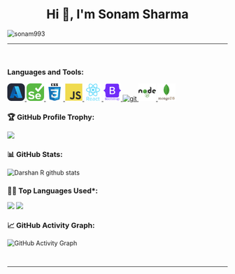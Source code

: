 <h1 align="center">Hi 👋, I'm Sonam Sharma</h1>
<p align="left"> <img src="https://komarev.com/ghpvc/?username=sonam993&label=Profile%20views&color=0e75b6&style=flat" alt="sonam993" /> </p>
<!--
*sonam993* is a ✨ special ✨ repository because its `README.md` (this file) appears on your GitHub profile.
 
Here are some ideas to get you started:
 
 
- 🔭 I’m currently working on -->
- 🌱 I’m Senior Software Engineer In Test with hands on experince in functional and API automation framework (Selenium , Protactor,Rest Assured API, Cypress)
- 😄 Pronouns: She/Her
<!-- - ⚡ Fun fact: ... -->
 
<hr>
<br>
 
<h3 align="left">Languages and Tools:</h3> 
<a href="https://azure.microsoft.com/en-in/products/devops" target="_blank"> <img src="https://github.com/tandpfun/skill-icons/blob/main/icons/Azure-Dark.svg" alt="azure" width="40" height="40"/> </a>
<a href="[https://www.w3.org/html/](https://www.selenium.dev/)" target="_blank"> <img src="https://github.com/tandpfun/skill-icons/blob/main/icons/Selenium.svg" alt="Selenium" width="40" height="40"/> </a>
<a href="https://www.w3schools.com/css/" target="_blank"> <img src="https://raw.githubusercontent.com/devicons/devicon/master/icons/css3/css3-original-wordmark.svg" alt="css3" width="40" height="40"/> </a> 
<a href="https://developer.mozilla.org/en-US/docs/Web/JavaScript" target="_blank"> <img src="https://raw.githubusercontent.com/devicons/devicon/master/icons/javascript/javascript-original.svg" alt="javascript" width="40" height="40"/> </a> 
</a> <a href="https://reactjs.org/" target="_blank"> <img src="https://raw.githubusercontent.com/devicons/devicon/master/icons/react/react-original-wordmark.svg" alt="react" width="40" height="40"/> </a> 
<a href="https://getbootstrap.com" target="_blank"> <img src="https://raw.githubusercontent.com/devicons/devicon/master/icons/bootstrap/bootstrap-plain-wordmark.svg" alt="bootstrap" width="40" height="40"/> </a>
<a href="https://git-scm.com/" target="_blank"> <img src="https://www.vectorlogo.zone/logos/git-scm/git-scm-icon.svg" alt="git" width="40" height="40"/> </a> 
<a href="https://nodejs.org" target="_blank"> <img src="https://raw.githubusercontent.com/devicons/devicon/master/icons/nodejs/nodejs-original-wordmark.svg" alt="nodejs" width="40" height="40"/> </a>
<a href="https://www.mongodb.com/" target="_blank"> <img src="https://raw.githubusercontent.com/devicons/devicon/master/icons/mongodb/mongodb-original-wordmark.svg" alt="mongodb" width="40" height="40"/> </a>
 
 
<!-- Profile Trophy -->
### 🏆 GitHub Profile Trophy:
<a href="https://github.com/ryo-ma/github-profile-trophy">
<img width=800 src="https://github-profile-trophy.vercel.app/?usernameanurag-creator&column=8&theme=darkhub&no-frame=true&no-bg=true"/>
</a>
 
 
<!--   Stats -->
### 📊 GitHub Stats:
![Darshan R github stats](https://github-readme-stats.vercel.app/api?username=anurag-creator&theme=nord&show_icons=true&count_private=true)

<!--   Top Languages Using -->
### 👨‍💻 Top Languages Used*:
![](https://github-profile-summary-cards.vercel.app/api/cards/repos-per-language?username=anurag-creator&theme=nord_dark)
![](https://github-profile-summary-cards.vercel.app/api/cards/most-commit-language?username=anurag-creator&theme=nord_dark)
 
 
<!--   GitHub stats graph -->
### 📈 GitHub Activity Graph:
![GitHub Activity Graph](https://activity-graph.herokuapp.com/graph?username=anurag-creator&theme=github)
 
<br> 
<hr>
<br>
